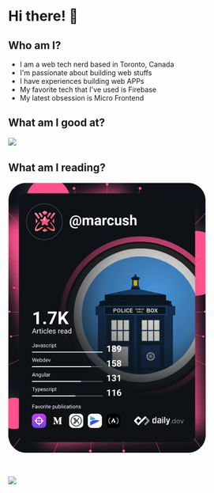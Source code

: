 # Hi there! 👋️

## Who am I?

- I am a web tech nerd based in Toronto, Canada
- I'm passionate about building web stuffs
- I have experiences building web APPs
- My favorite tech that I've used is Firebase
- My latest obsession is Micro Frontend

## What am I good at?

<img src="https://github.com/marcusho21/marcusho21/blob/main/tags.svg" width="auto" height="auto"
/>

## What am I reading?

<a href="https://app.daily.dev/marcusho21">
	<img src="https://github.com/marcusho21/marcusho21/blob/main/devcard.svg" alt="Marcus Ho's Dev Card" width="400px"/>
</a>

&nbsp;

![](https://komarev.com/ghpvc/?username=marcusho21&color=blue)
